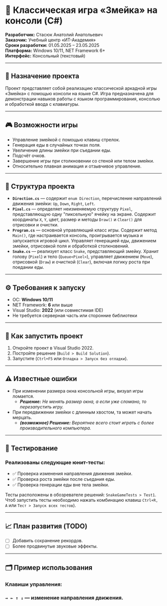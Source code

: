 # 🐍 Классическая игра «Змейка» на консоли (C#)

**Разработчик:** Стасюк Анатолий Анатольевич  
**Заказчик:** Учебный центр «ИТ-Академия»  
**Сроки разработки:** 01.05.2025 – 23.05.2025  
**Платформа:** Windows 10/11, NET Framework 6+  
**Интерфейс:** Консольный (текстовый)

---

## 📌 Назначение проекта

Проект представляет собой реализацию классической аркадной игры «Змейка» с помощью консоли на языке C#. Игра предназначена для демонстрации навыков работы с языком программирования, консолью и обработкой ввода с клавиатуры.

---

## 🎮 Возможности игры

- Управление змейкой с помощью клавиш стрелок.
- Генерация еды в случайных точках поля.
- Увеличение длины змейки при съедании еды.
- Подсчёт очков.
- Завершение игры при столкновении со стеной или телом змейки.
- Относительно плавная анимация и отзывчивое управление.

---

## 🧱 Структура проекта

- **`Direction.cs`** — содержит `enum Direction`, перечисление направлений движения змейки: `Up`, `Down`, `Right`, `Left`.
- **`Pixel.cs`** — определяет неизменяемую структуру `Pixel`, представляющую одну "пиксельную" ячейку на экране. Содержит координаты `X`, `Y`, цвет, размер и методы `Draw()` и `Clear()` для отрисовки и очистки.
- **`Program.cs`** — основной управляющий класс игры. Содержит метод `Main()`, где настраивается консоль, проигрывается музыка и запускается игровой цикл. Управляет генерацией еды, движением змейки, отрисовкой поля и обработкой столкновений.
- **`Snake.cs`** — реализует класс `Snake`, представляющий змейку. Хранит голову (`Pixel`) и тело (`Queue<Pixel>`), управляет движением (`Move`), отрисовкой (`Draw`) и очисткой (`Clear`), включая логику роста при поедании еды.

---

## ⚙️ Требования к запуску

- ОС: **Windows 10/11**
- NET Framework: **6** или выше
- Visual Studio: **2022** (или совместимая IDE)
- Не требуется серверная часть или сторонние библиотеки

---

## 🚀 Как запустить проект

1. Откройте проект в Visual Studio 2022.
2. Постройте решение (`Build > Build Solution`).
3. Запустите (`Ctrl+F5` или `Отладка > Запуск без отладки`).

---

## ⚠️ Известные ошибки

- При изменении размера окна консольной игры, визуал игры ломается.
  - ***Решение:** Не менять размер окна, а если уже сломано, то перезапустить игру.*
- При передвижении змейки с длинным хвостом, та может начать мерцать.
  - ***(возможное) Решение:** Вероятнее всего стоит играть с более производительного компьютера.*

---

## 🧪 Тестирование

### Реализованы следующие юнит-тесты:

- ✅ Проверка изменения направления движения змейки.
- ✅ Проверка роста змейки после съедания еды.
- ✅ Проверка генерации еды вне тела змейки.

Тесты расположены в обозревателе решений: `SnakeGameTests > Test1`.
Чтоб запустить тесты необходимо нажать комбинацию клавиш `Ctrl+R, A` или `Тест > Запуск всех тестов`).

---

## 📈 План развития (TODO)

- [ ] Добавить сохранение рекордов.
- [ ] Более продвинутые звуковые эффекты.

---

## 🗂️ Пример использования

### Клавиши управления:
### **`→ ← ↑ ↓`** — изменение направления движения.
